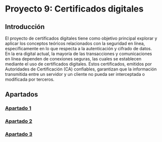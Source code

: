 # Proyecto 9: Certificados digitales

## Introducción

El proyecto de certificados digitales tiene como objetivo principal explorar y aplicar los conceptos teóricos relacionados con la seguridad en línea, específicamente en lo que respecta a la autenticación y cifrado de datos. En la era digital actual, la mayoría de las transacciones y comunicaciones en línea dependen de conexiones seguras, las cuales se establecen mediante el uso de certificados digitales. Estos certificados, emitidos por Autoridades de Certificación (CA) confiables, garantizan que la información transmitida entre un servidor y un cliente no pueda ser interceptada o modificada por terceros.

## Apartados

### [Apartado 1](Apartado1.md)

### [Apartado 2](Apartado2.md)

### [Apartado 3](Apartado3.md)